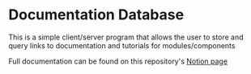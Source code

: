 # Documentation Database

This is a simple client/server program that allows the user to store and query links to documentation and tutorials for modules/components

Full documentation can be found on this repository's [Notion page](https://rm220507.notion.site/Documentation-Database-3147cd762da34843bf342b1a4cf849bf?pvs=4)

